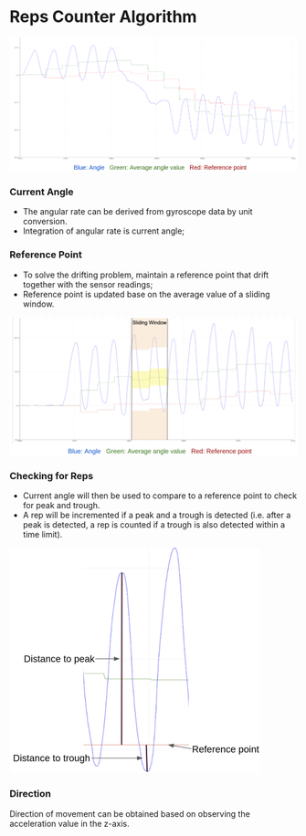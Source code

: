 # Reps Counter Algorithm
![Image of Reference line correction](ref_line_correction.png)

### Current Angle

* The angular rate can be derived from gyroscope data by unit conversion.
* Integration of angular rate is current angle; 

### Reference Point
* To solve the drifting problem, maintain a reference point that drift together with the sensor readings;
* Reference point is updated base on the average value of a sliding window.

![Image of sliding window](sliding_window.png)

### Checking for Reps
* Current angle will then be used to compare to a reference point to check for peak and trough.
* A rep will be incremented if a peak and a trough is detected (i.e. after a peak is detected, a rep is counted if a trough is also detected within a time limit).

![Image of peak and trough distance](peak_trough_dist.png)

### Direction
Direction of movement can be obtained based on observing the acceleration value in the z-axis. 
